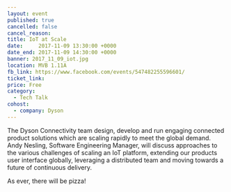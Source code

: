 ```yaml
---
layout: event
published: true
cancelled: false
cancel_reason:
title: IoT at Scale
date:     2017-11-09 13:30:00 +0000
date_end: 2017-11-09 14:30:00 +0000
banner: 2017_11_09_iot.jpg
location: MVB 1.11A
fb_link: https://www.facebook.com/events/547482255596601/
ticket_link:
price: Free
category:
  - Tech Talk
cohost:
  - company: Dyson
---
```


The Dyson Connectivity team design, develop and run engaging connected product solutions which are scaling rapidly to meet the global demand. Andy Nesling, Software Engineering Manager, will discuss approaches to the various challenges of scaling an IoT platform, extending our products user interface globally, leveraging a distributed team and moving towards a future of continuous delivery.

As ever, there will be pizza!
